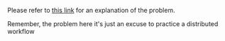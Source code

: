 Please refer to [this link](https://katalyst.codurance.com/string-calculator) for an explanation of the problem.

Remember, the problem here it's just an excuse to practice a distributed workflow